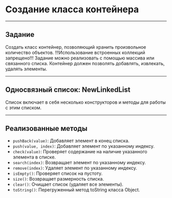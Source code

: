 # Создание класса контейнера

---

## Задание
 
Создать класс контейнер, позволяющий хранить произвольное количество объектов.
!!!Использование встроенных коллекций запрещено!!!
Задание можно реализовать с помощью массива или связанного списка.
Контейнер должен позволять добавлять, извлекать, удалять элементы.

---
## Односвязный список: NewLinkedList

Список включает в себя несколько конструкторов и методы для работы с этим списком.

---
## Реализованные методы

- `pushBack(value)`: Добавляет элемент в конец списка.
- `push(value, index)`: Добавляет элемент по указанному индексу.
- `check(value)`: Проверяет содержание на наличие указанного элемента в списке.
- `search(index)`: Возвращает элемент по указанному индексу.
- `remove(index)`: Удаляет элемент по указанному индексу.
- `isEmpty()`: Проверяет список на пустоту.
- `size()`: Возвращает размерность списка.
- `clear()`: Очищает список (удаляет все элементы).
- `toString()`: Перегруженный метод toString класса Object.

